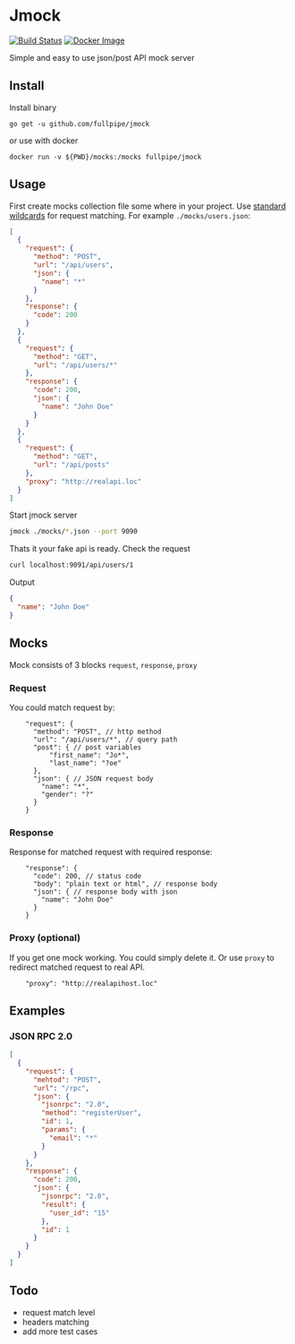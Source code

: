 # Jmock

[![Build Status](https://travis-ci.com/fullpipe/jmock.svg?branch=master)](https://travis-ci.com/fullpipe/jmock)
[![Docker Image](https://img.shields.io/microbadger/image-size/fullpipe%2Fjmock.svg)](https://cloud.docker.com/repository/docker/fullpipe/jmock)

Simple and easy to use json/post API mock server

## Install

Install binary

```
go get -u github.com/fullpipe/jmock
```

or use with docker

```
docker run -v ${PWD}/mocks:/mocks fullpipe/jmock
```

## Usage

First create mocks collection file some where in your project. Use [standard
wildcards](http://tldp.org/LDP/GNU-Linux-Tools-Summary/html/x11655.htm) for
request matching. For example `./mocks/users.json`:

```json
[
  {
    "request": {
      "method": "POST",
      "url": "/api/users",
      "json": {
        "name": "*"
      }
    },
    "response": {
      "code": 200
    }
  },
  {
    "request": {
      "method": "GET",
      "url": "/api/users/*"
    },
    "response": {
      "code": 200,
      "json": {
        "name": "John Doe"
      }
    }
  },
  {
    "request": {
      "method": "GET",
      "url": "/api/posts"
    },
    "proxy": "http://realapi.loc"
  }
]
```

Start jmock server

```bash
jmock ./mocks/*.json --port 9090
```

Thats it your fake api is ready. Check the request

```bash
curl localhost:9091/api/users/1
```

Output
```json
{
  "name": "John Doe"
}
```

## Mocks

Mock consists of 3 blocks `request`, `response`, `proxy`

### Request

You could match request by:

```
    "request": {
      "method": "POST", // http method
      "url": "/api/users/*", // query path
      "post": { // post variables
          "first_name": "Jo*",
          "last_name": "?oe"
      },
      "json": { // JSON request body
        "name": "*",
        "gender": "?"
      }
    }
```

### Response

Response for matched request with required response:
```
    "response": {
      "code": 200, // status code
      "body": "plain text or html", // response body
      "json": { // response body with json
        "name": "John Doe"
      }
    }
 ```

### Proxy (optional)

If you get one mock working. You could simply delete it. Or use `proxy` to
redirect matched request to real API.

```
    "proxy": "http://realapihost.loc"
```

## Examples

### JSON RPC 2.0
```json
[
  {
    "request": {
      "mehtod": "POST",
      "url": "/rpc",
      "json": {
        "jsonrpc": "2.0",
        "method": "registerUser",
        "id": 1,
        "params": {
          "email": "*"
        }
      }
    },
    "response": {
      "code": 200,
      "json": {
        "jsonrpc": "2.0",
        "result": {
          "user_id": "15"
        },
        "id": 1
      }
    }
  }
]
```

## Todo

- request match level
- headers matching
- add more test cases
